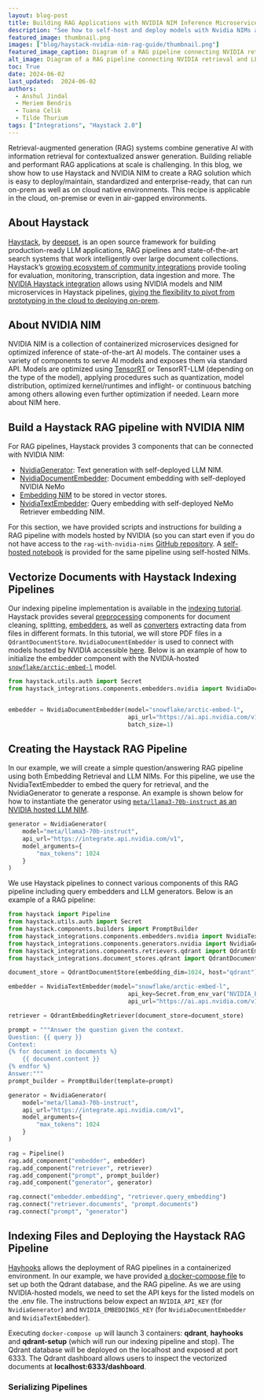 ```yaml
---
layout: blog-post
title: Building RAG Applications with NVIDIA NIM Inference Microservices and Haystack on K8s 
description: "See how to self-host and deploy models with Nvidia NIMs alongside Haystack RAG pipelines. Deploy and orchestrate with Kubernetes."
featured_image: thumbnail.png
images: ["blog/haystack-nvidia-nim-rag-guide/thumbnail.png"]
featured_image_caption: Diagram of a RAG pipeline connecting NVIDIA retrieval and LLM NIMs with Haystack
alt_image: Diagram of a RAG pipeline connecting NVIDIA retrieval and LLM NIMs with Haystack
toc: True
date: 2024-06-02
last_updated:  2024-06-02
authors:
  - Anshul Jindal
  - Meriem Bendris
  - Tuana Celik
  - Tilde Thurium
tags: ["Integrations", "Haystack 2.0"]
---	
```


Retrieval-augmented generation (RAG) systems combine generative AI with information retrieval for contextualized answer generation. Building reliable and performant RAG applications at scale is challenging. In this blog, we show how to use Haystack and NVIDIA NIM to create a RAG solution which is easy to deploy/maintain, standardized and enterprise-ready, that can run on-prem as well as on cloud native environments. This recipe is applicable in the cloud, on-premise or even in air-gapped environments.

## About Haystack

[Haystack](https://haystack.deepset.ai/), by [deepset](https://www.deepset.ai/), is an open source framework for building production-ready LLM applications, RAG pipelines and state-of-the-art search systems that work intelligently over large document collections. Haystack’s [growing ecosystem of community integrations](https://haystack.deepset.ai/integrations) provide tooling for evaluation, monitoring, transcription, data ingestion and more. The [NVIDIA Haystack integration](https://haystack.deepset.ai/integrations/nvidia) allows using NVIDIA models and NIM microservices in Haystack pipelines, [giving the flexibility to pivot from prototyping in the cloud to deploying on-prem](https://haystack.deepset.ai/blog/haystack-nvidia-integration).

## About NVIDIA NIM

NVIDIA NIM is a collection of containerized microservices designed for optimized inference of state-of-the-art  AI models.  The container uses a variety of components to serve AI models and exposes them via standard API. Models are optimized using [TensorRT](https://developer.nvidia.com/tensorrt) or TensorRT-LLM (depending on the type of the model), applying procedures such as quantization, model distribution, optimized kernel/runtimes and inflight- or continuous batching among others allowing even further optimization if needed. Learn more about NIM here.

## Build a Haystack RAG pipeline with NVIDIA NIM

For RAG pipelines, Haystack provides 3 components that can be connected with NVIDIA NIM: 
- [NvidiaGenerator](https://docs.haystack.deepset.ai/docs/nvidiagenerator): Text generation with self-deployed LLM NIM.
- [NvidiaDocumentEmbedder](https://docs.haystack.deepset.ai/docs/nvidiadocumentembedder): Document embedding with self-deployed NVIDIA NeMo
- [Embedding NIM](https://build.nvidia.com/nvidia/embed-qa-4) to be stored in vector stores.
- [NvidiaTextEmbedder](https://docs.haystack.deepset.ai/docs/nvidiatextembedder): Query embedding with self-deployed NeMo Retriever embedding NIM.

For this section, we have provided scripts and instructions for building a RAG pipeline with models hosted by NVIDIA (so you can start even if you do not have access to the `rag-with-nvidia-nims` [GitHub repository](https://github.com/deepset-ai/nvidia-haystack). A [self-hosted notebook](https://colab.research.google.com/github/deepset-ai/haystack-cookbook/blob/main/notebooks/rag-with-nims.ipynb) is provided for the same pipeline using self-hosted NIMs. 

## Vectorize Documents with Haystack Indexing Pipelines

Our indexing pipeline implementation is available in the [indexing tutorial](https://github.com/deepset-ai/nvidia-haystack/blob/main/indexing.py). Haystack provides several [preprocessing](https://docs.haystack.deepset.ai/docs/preprocessors) components for document cleaning, splitting, [embedders](https://docs.haystack.deepset.ai/docs/converters), as well as [converters](https://docs.haystack.deepset.ai/docs/converters) extracting data from files in different formats. In this tutorial, we will store PDF files in a `QdrantDocumentStore`. `NvidiaDocumentEmbedder` is used to connect with models hosted by NVIDIA accessible [here](https://build.nvidia.com/explore/retrieval). Below is an example of how to initialize the embedder component with the NVIDIA-hosted [`snowflake/arctic-embed-l`](https://build.nvidia.com/snowflake/arctic-embed-l) model.

```python
from haystack.utils.auth import Secret
from haystack_integrations.components.embedders.nvidia import NvidiaDocumentEmbedder


embedder = NvidiaDocumentEmbedder(model="snowflake/arctic-embed-l",
                                  api_url="https://ai.api.nvidia.com/v1/retrieval/snowflake/arctic-embed-l",
                                  batch_size=1)
```

## Creating the Haystack RAG Pipeline

In our example, we will create a simple question/answering RAG pipeline using both Embedding Retrieval and LLM NIMs. For this pipeline, we use the NvidiaTextEmbedder to embed the query for retrieval, and the NvidiaGenerator to generate a response. An example is shown below for how to instantiate the generator using [`meta/llama3-70b-instruct` as an NVIDIA hosted LLM NIM](https://build.nvidia.com/meta/llama3-70b).

```python
generator = NvidiaGenerator(
    model="meta/llama3-70b-instruct",
    api_url="https://integrate.api.nvidia.com/v1",
    model_arguments={
        "max_tokens": 1024
    }
)
```


We use Haystack pipelines to connect various components of this RAG pipeline including query embedders and LLM generators. Below is an example of a RAG pipeline:

```python
from haystack import Pipeline
from haystack.utils.auth import Secret
from haystack.components.builders import PromptBuilder
from haystack_integrations.components.embedders.nvidia import NvidiaTextEmbedder
from haystack_integrations.components.generators.nvidia import NvidiaGenerator
from haystack_integrations.components.retrievers.qdrant import QdrantEmbeddingRetriever
from haystack_integrations.document_stores.qdrant import QdrantDocumentStore

document_store = QdrantDocumentStore(embedding_dim=1024, host="qdrant")

embedder = NvidiaTextEmbedder(model="snowflake/arctic-embed-l", 
                                  api_key=Secret.from_env_var("NVIDIA_EMBEDDINGS_KEY"), 
                                  api_url="https://ai.api.nvidia.com/v1/retrieval/snowflake/arctic-embed-l")

retriever = QdrantEmbeddingRetriever(document_store=document_store)

prompt = """Answer the question given the context.
Question: {{ query }}
Context:
{% for document in documents %}
    {{ document.content }}
{% endfor %}
Answer:"""
prompt_builder = PromptBuilder(template=prompt)

generator = NvidiaGenerator(
    model="meta/llama3-70b-instruct",
    api_url="https://integrate.api.nvidia.com/v1",
    model_arguments={
        "max_tokens": 1024
    }
)

rag = Pipeline()
rag.add_component("embedder", embedder)
rag.add_component("retriever", retriever)
rag.add_component("prompt", prompt_builder)
rag.add_component("generator", generator)

rag.connect("embedder.embedding", "retriever.query_embedding")
rag.connect("retriever.documents", "prompt.documents")
rag.connect("prompt", "generator")
```

## Indexing Files and Deploying the Haystack RAG Pipeline

[Hayhooks](https://docs.haystack.deepset.ai/docs/hayhooks) allows the deployment of RAG pipelines in a containerized environment. In our example, we have provided [a docker-compose file](https://github.com/deepset-ai/nvidia-haystack/blob/main/docker-compose.yml) to set up both the Qdrant database, and the RAG pipeline. As we are using NVIDIA-hosted models, we need to set the API keys for the listed models on the .env file. The instructions below expect an `NVIDIA_API_KEY` (for `NvidiaGenerator`) and `NVIDIA_EMBEDDINGS_KEY` (for `NvidiaDocumentEmbedder` and `NvidiaTextEmbedder`). 

Executing `docker-compose up` will launch 3 containers: **qdrant**, **hayhooks** and **qdrant-setup** (which will run our indexing pipeline and stop). The Qdrant database will be deployed on the localhost and exposed at port 6333. The Qdrant dashboard allows users to inspect the vectorized documents at **localhost:6333/dashboard**.

### Serializing Pipelines

